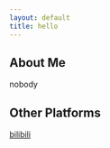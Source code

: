```yaml
---
layout: default
title: hello
---
```


## About Me

nobody

## Other Platforms

[bilibili](https://space.bilibili.com/224709387/)